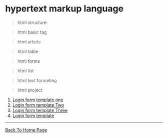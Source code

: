 # hypertext markup language 

>html structure

>html basic tag

>html article

>html table

>html forms

>html list

>html text formeting

>html project 
<ol>
  <li><a href="/login.html">Login form template one</a></li>
  <li><a href="/login1.html">Login form template Two</a></li>
  <li><a href="login2.html">Login form template Three</a></li>
  <li><a href="">Login form template</a></li>
</ol>
  

<hr>
<a href="https://punitkatiyar.github.io/">Back To Home Page</a>
